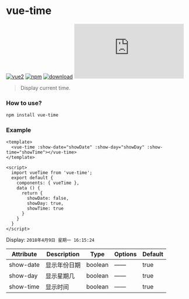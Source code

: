 # vue-time

[![vue2](https://img.shields.io/badge/vue-2.x-brightgreen.svg)](https://vuejs.org/)
[![npm](https://img.shields.io/npm/v/vue-time.svg)](https://www.npmjs.com/package/vue-time)
[![download](http://img.shields.io/npm/dt/vue-time.svg)](https://npmcharts.com/compare/vue-time?minimal=true)
[![gzip](http://img.badgesize.io/https://unpkg.com/vue-time/lib/index.js?compression=gzip&label=gzip%20size:%20JS)](http://img.badgesize.io/https://unpkg.com/vue-time/lib/index.js?compression=gzip&label=gzip%20size:%20JS)

> Display current time.

### How to use?

```bash
npm install vue-time
```

### Example

```vue
<template>
  <vue-time :show-date="showDate" :show-day="showDay" :show-time="showTime"></vue-time>
</template>

<script>
  import vueTime from 'vue-time';
  export default {
    components: { vueTime },
    data () {
      return {
        showDate: false,
        showDay: true,
        showTime: true
      }
    }
  }
</script>
```

Display: `2018年4月9日 星期一 16:15:24`

Attribute | Description | Type | Options | Default
---|---|---|---|---
show-date | 显示年份日期 | boolean | —— | true
show-day | 显示星期几 | boolean | —— | true
show-time | 显示时间 | boolean | —— | true
